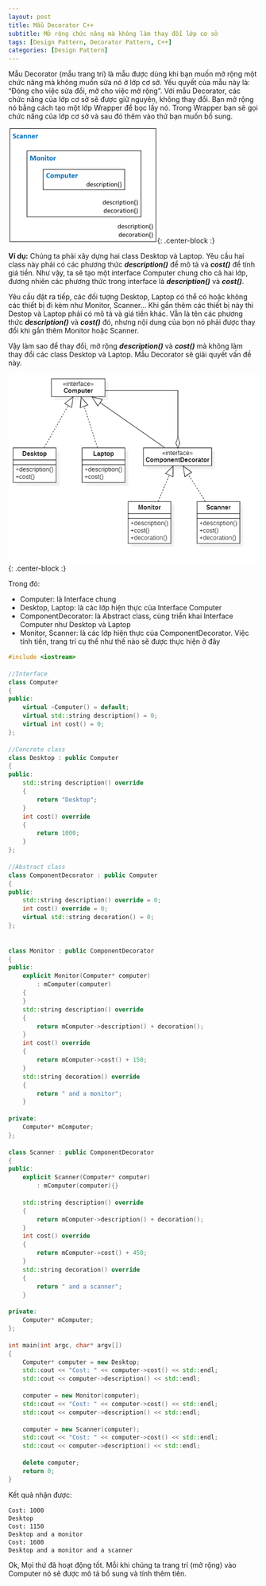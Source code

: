 ```yaml
---
layout: post
title: Mẫu Decorator C++
subtitle: Mở rộng chức năng mà không làm thay đổi lớp cơ sở
tags: [Design Pattern, Decorator Pattern, C++]
categories: [Design Pattern]
---
```


Mẫu Decorator (mẫu trang trí) là mẫu được dùng khi bạn muốn mở rộng một chức năng mà không muốn sửa nó ở lớp cơ sở. Yếu quyết của mẫu này là: “Đóng cho việc sửa đổi, mở cho việc mở rộng”. Với mẫu Decorator, các chức năng của lớp cơ sở sẽ được giữ nguyên, không thay đổi. Bạn mở rộng nó bằng cách tạo một lớp Wrapper để bọc lấy nó. Trong Wrapper bạn sẽ gọi chức năng của lớp cơ sở và sau đó thêm vào thứ bạn muốn bổ sung.

![wrapper](/img/2020_04_27/wrapper.png?raw=true){: .center-block :}

**Ví dụ:** Chúng ta phải xây dựng hai class Desktop và Laptop. Yêu cầu hai class này phải có các phương thức ***description()*** để mô tả và ***cost()*** để tính giá tiền. Như vậy, ta sẽ tạo một interface Computer chung cho cả hai lớp, đương nhiên các phương thức trong interface là ***description()*** và ***cost()***.

Yêu cầu đặt ra tiếp, các đối tượng Desktop, Laptop có thể có hoặc không các thiết bị đi kèm như Monitor, Scanner… Khi gắn thêm các thiết bị này thì Destop và Laptop phải có mô tả và giá tiền khác. Vẫn là tên các phương thức ***description()*** và ***cost()*** đó, nhưng nội dung của bọn nó phải được thay đổi khi gắn thêm Monitor hoặc Scanner.

Vậy làm sao để thay đổi, mở rộng ***description()*** và ***cost()*** mà không làm thay đổi các class Desktop và Laptop. Mẫu Decorator sẽ giải quyết vấn đề này.

![Decorator Pattern](/img/2020_04_27/decorator-pattern.png?raw=true){: .center-block :}

Trong đó:
* Computer: là Interface chung
* Desktop, Laptop: là các lớp hiện thực của Interface Computer
* ComponentDecorator: là Abstract class, cùng triển khai Interface Computer như Desktop và Laptop
* Monitor, Scanner: là các lớp hiện thực của ComponentDecorator. Việc tính tiền, trang trí cụ thể như thế nào sẽ được thực hiện ở đây

```cpp
#include <iostream>

//Interface
class Computer
{
public:
	virtual ~Computer() = default;
	virtual std::string description() = 0;
	virtual int cost() = 0;
};

//Concrete class
class Desktop : public Computer
{
public:
	std::string description() override
	{
		return "Desktop";
	}
	int cost() override
	{
		return 1000;
	}
};

//Abstract class
class ComponentDecorator : public Computer
{
public:
	std::string description() override = 0;
	int cost() override = 0;
	virtual std::string decoration() = 0;
};


class Monitor : public ComponentDecorator
{
public:
	explicit Monitor(Computer* computer)
		: mComputer(computer)
	{
	}
	std::string description() override
	{
		return mComputer->description() + decoration();
	}
	int cost() override
	{
		return mComputer->cost() + 150;
	}
	std::string decoration() override
	{
		return " and a monitor";
	}

private:
	Computer* mComputer;
};

class Scanner : public ComponentDecorator
{
public:
	explicit Scanner(Computer* computer)
		: mComputer(computer){}

	std::string description() override
	{
		return mComputer->description() + decoration();
	}
	int cost() override
	{
		return mComputer->cost() + 450;
	}
	std::string decoration() override
	{
		return " and a scanner";
	}
	
private:
	Computer* mComputer;
};

int main(int argc, char* argv[])
{
	Computer* computer = new Desktop;
	std::cout << "Cost: " << computer->cost() << std::endl;
	std::cout << computer->description() << std::endl;

	computer = new Monitor(computer);
	std::cout << "Cost: " << computer->cost() << std::endl;
	std::cout << computer->description() << std::endl;

	computer = new Scanner(computer);
	std::cout << "Cost: " << computer->cost() << std::endl;
	std::cout << computer->description() << std::endl;
	
	delete computer;
	return 0;
}
```

Kết quả nhận được:

```console
Cost: 1000
Desktop
Cost: 1150
Desktop and a monitor
Cost: 1600
Desktop and a monitor and a scanner
```

Ok, Mọi thứ đã hoạt động tốt. Mỗi khi chúng ta trang trí (mở rộng) vào Computer nó sẽ được mô tả bổ sung và tính thêm tiền. 
